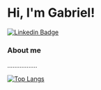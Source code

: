 # Hi, I'm Gabriel!

[![Linkedin Badge](https://img.shields.io/badge/-LinkedIn-blue?style=flat-square&logo=Linkedin&logoColor=white&link=https://www.linkedin.com/in/gabriel-medeiros-52428819b/)](https://www.linkedin.com/in/gabriel-medeiros-52428819b/)
### About me
.................


[![Top Langs](https://github-readme-stats.vercel.app/api/top-langs/?username=GabrielMedeiross&langs_count=8)](https://github.com/anuraghazra/github-readme-stats)
